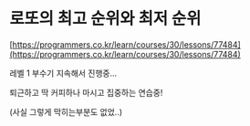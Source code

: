 # 로또의 최고 순위와 최저 순위

[https://programmers.co.kr/learn/courses/30/lessons/77484](https://programmers.co.kr/learn/courses/30/lessons/77484)

레벨 1 부수기 지속해서 진행중...

퇴근하고 딱 커피하나 마시고 집중하는 연습중!

(사실 그렇게 막히는부분도 없었..)
